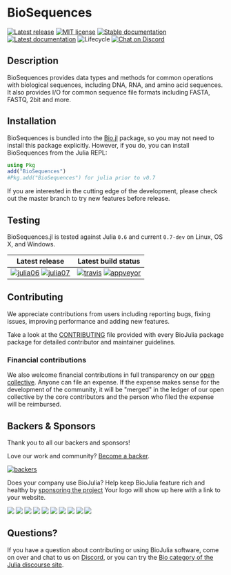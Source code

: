 # BioSequences

[![Latest release](https://img.shields.io/github/release/BioJulia/BioSequences.jl.svg?style=flat-square)](https://github.com/BioJulia/BioSequences.jl/releases/latest)
[![MIT license](https://img.shields.io/badge/license-MIT-green.svg?style=flat-square)](https://github.com/BioJulia/BioSequences.jl/blob/master/LICENSE)
[![Stable documentation](https://img.shields.io/badge/docs-stable-blue.svg?style=flat-square)](https://biojulia.github.io/BioSequences.jl/stable)
[![Latest documentation](https://img.shields.io/badge/docs-latest-blue.svg?style=flat-square)](https://biojulia.github.io/BioSequences.jl/latest/)
![Lifecycle](https://img.shields.io/badge/lifecycle-maturing-blue.svg?style=flat-square)
[![Chat on Discord](https://img.shields.io/badge/discord-chat-blue.svg?style=flat-square&logo=discord&colorB=%237289DA)](https://discord.gg/z73YNFz)


## Description

BioSequences provides data types and methods for common operations with 
biological sequences, including DNA, RNA, and amino acid sequences.
It also provides I/O for common sequence file formats including FASTA, FASTQ,
2bit and more. 


## Installation

BioSequences is bundled into the [Bio.jl](https://github.com/BioJulia/Bio.jl)
package, so you may not need to install this package explicitly.
However, if you do, you can install BioSequences from the Julia REPL:

```julia
using Pkg
add("BioSequences")
#Pkg.add("BioSequences") for julia prior to v0.7
```

If you are interested in the cutting edge of the development, please check out
the master branch to try new features before release.


## Testing

BioSequences.jl is tested against Julia `0.6` and current `0.7-dev` on
Linux, OS X, and Windows.

| **Latest release** | **Latest build status** |
|:------------------:|:-----------------------:|
|[![julia06](https://pkg.julialang.org/badges/BioSequences_0.6.svg)](https://pkg.julialang.org/?pkg=BioSequences) [![julia07](https://pkg.julialang.org/badges/BioSequences_0.7.svg)](https://pkg.julialang.org/?pkg=BioSequences) | [![travis](https://img.shields.io/travis/BioJulia/BioSequences.jl/master.svg?label=Linux+/+macOS)](https://travis-ci.org/BioJulia/BioSequences.jl) [![appveyor](https://img.shields.io/appveyor/ci/BioJulia/BioSequences.jl/master.svg?label=Windows)](https://ci.appveyor.com/project/Ward9250/biosequences-jl/branch/master) |


## Contributing

We appreciate contributions from users including reporting bugs, fixing
issues, improving performance and adding new features.

Take a look at the [CONTRIBUTING](CONTRIBUTING.md) file provided with
every BioJulia package package for detailed contributor and maintainer
guidelines.


### Financial contributions

We also welcome financial contributions in full transparency on our
[open collective](https://opencollective.com/biojulia).
Anyone can file an expense. If the expense makes sense for the development
of the community, it will be "merged" in the ledger of our open collective by
the core contributors and the person who filed the expense will be reimbursed.


## Backers & Sponsors

Thank you to all our backers and sponsors!

Love our work and community? [Become a backer](https://opencollective.com/biojulia#backer).

[![backers](https://opencollective.com/biojulia/backers.svg?width=890)](https://opencollective.com/biojulia#backers)

Does your company use BioJulia? Help keep BioJulia feature rich and healthy by
[sponsoring the project](https://opencollective.com/biojulia#sponsor)
Your logo will show up here with a link to your website.

[![](https://opencollective.com/biojulia/sponsor/0/avatar.svg)](https://opencollective.com/biojulia/sponsor/0/website)
[![](https://opencollective.com/biojulia/sponsor/1/avatar.svg)](https://opencollective.com/biojulia/sponsor/1/website)
[![](https://opencollective.com/biojulia/sponsor/2/avatar.svg)](https://opencollective.com/biojulia/sponsor/2/website)
[![](https://opencollective.com/biojulia/sponsor/3/avatar.svg)](https://opencollective.com/biojulia/sponsor/3/website)
[![](https://opencollective.com/biojulia/sponsor/4/avatar.svg)](https://opencollective.com/biojulia/sponsor/4/website)
[![](https://opencollective.com/biojulia/sponsor/5/avatar.svg)](https://opencollective.com/biojulia/sponsor/5/website)
[![](https://opencollective.com/biojulia/sponsor/6/avatar.svg)](https://opencollective.com/biojulia/sponsor/6/website)
[![](https://opencollective.com/biojulia/sponsor/7/avatar.svg)](https://opencollective.com/biojulia/sponsor/7/website)
[![](https://opencollective.com/biojulia/sponsor/8/avatar.svg)](https://opencollective.com/biojulia/sponsor/8/website)
[![](https://opencollective.com/biojulia/sponsor/9/avatar.svg)](https://opencollective.com/biojulia/sponsor/9/website)


## Questions?

If you have a question about contributing or using BioJulia software, come
on over and chat to us on [Discord](https://discord.gg/z73YNFz), or you can try the
[Bio category of the Julia discourse site](https://discourse.julialang.org/c/domain/bio).
